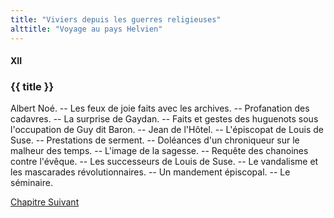 ```yaml
---
title: "Viviers depuis les guerres religieuses"
alttitle: "Voyage au pays Helvien"
---
```


#### XII

### {{ title }}

<div id="tltr">

Albert Noé. -- Les feux de joie faits avec les archives. -- Profanation des
cadavres. -- La surprise de Gaydan. -- Faits et gestes des huguenots sous
l'occupation de Guy dit Baron. -- Jean de l'Hôtel. -- L'épiscopat de Louis de
Suse. -- Prestations de serment. -- Doléances d'un chroniqueur sur le malheur
des temps. -- L'image de la sagesse. -- Requête des chanoines contre l'évêque.
-- Les successeurs de Louis de Suse. -- Le vandalisme et les mascarades
révolutionnaires. -- Un mandement épiscopal. -- Le séminaire.

</div>

<div id="next">

[Chapitre Suivant](13.html)

</div>
